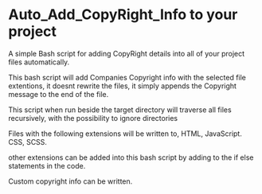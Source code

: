 # Auto_Add_CopyRight_Info to your project
A simple Bash script for adding CopyRight details into all of your project files automatically.

This bash script will add Companies Copyright info with the selected file extentions, it doesnt rewrite the files, it simply appends the Copyright message to the end of the file.

This script when run beside the target directory will traverse all files recursively, with the possibility to ignore directories

Files with the following extensions will be written to, HTML, JavaScript. CSS, SCSS.

other extensions can be added into this bash script by adding to the if else statements in the code.

Custom copyright info can be written.


